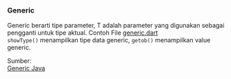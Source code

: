 ### Generic
Generic berarti tipe parameter, T adalah parameter yang digunakan sebagai pengganti untuk tipe aktual. 
Contoh File [generic.dart](https://github.com/Fourthten/praxis-academy/blob/master/novice/01-04/kasus/generic.dart)\
`showType()` menampilkan tipe data generic, `getob()` menampilkan value generic.


Sumber:\
[Generic Java](http://www.java2s.com/Tutorial/Java/0200__Generics/WhatAreGenericsASimpleGenericsExample.htm)